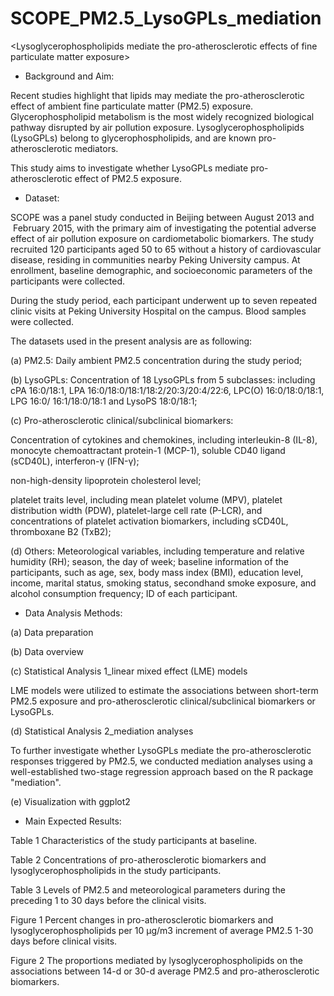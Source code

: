 # SCOPE_PM2.5_LysoGPLs_mediation

\<Lysoglycerophospholipids mediate the pro-atherosclerotic effects of fine particulate matter exposure>

- Background and Aim:

Recent studies highlight that lipids may mediate the pro-atherosclerotic effect of ambient fine particulate matter (PM2.5) exposure. Glycerophospholipid metabolism is the most widely recognized biological pathway disrupted by air pollution exposure. Lysoglycerophospholipids (LysoGPLs) belong to glycerophospholipids, and are known pro-atherosclerotic mediators.&#x20;

This study aims to investigate whether LysoGPLs mediate pro-atherosclerotic effect of PM2.5 exposure.

- Dataset:&#x20;

SCOPE was a panel study conducted in Beijing between August 2013 and  February 2015, with the primary aim of investigating the potential adverse effect of air pollution exposure on cardiometabolic biomarkers. The study recruited 120 participants aged 50 to 65 without a history of cardiovascular disease, residing in communities nearby Peking University campus. At enrollment, baseline demographic, and socioeconomic parameters of the participants were collected.

During the study period, each participant underwent up to seven repeated clinic visits at Peking University Hospital on the campus. Blood samples were collected.&#x20;

The datasets used in the present analysis are as following:

(a) PM2.5: Daily ambient PM2.5 concentration during the study period;

(b) LysoGPLs: Concentration of 18 LysoGPLs from 5 subclasses: including cPA 16:0/18:1, LPA 16:0/18:0/18:1/18:2/20:3/20:4/22:6, LPC(O) 16:0/18:0/18:1, LPG 16:0/ 16:1/18:0/18:1 and LysoPS 18:0/18:1;

(c) Pro-atherosclerotic clinical/subclinical biomarkers:&#x20;

Concentration of cytokines and chemokines, including interleukin-8 (IL-8), monocyte chemoattractant protein-1 (MCP-1), soluble CD40 ligand (sCD40L), interferon-γ (IFN-γ);

non-high-density lipoprotein cholesterol level;

platelet traits level, including mean platelet volume (MPV), platelet distribution width (PDW), platelet-large cell rate (P-LCR), and concentrations of platelet activation biomarkers, including sCD40L, thromboxane B2 (TxB2);

(d) Others: Meteorological variables, including temperature and relative humidity (RH); season, the day of week; baseline information of the participants, such as age, sex, body mass index (BMI), education level, income, marital status, smoking status, secondhand smoke exposure, and alcohol consumption frequency; ID of each participant.

- &#x20;Data Analysis Methods:

(a) Data preparation

(b) Data overview

(c) Statistical Analysis 1_linear mixed effect (LME) models

LME models were utilized to estimate the associations between short-term PM2.5 exposure and pro-atherosclerotic clinical/subclinical biomarkers or LysoGPLs.

(d) Statistical Analysis 2_mediation analyses

To further investigate whether LysoGPLs mediate the pro-atherosclerotic responses triggered by PM2.5, we conducted mediation analyses using a well-established two-stage regression approach based on the R package "mediation".

(e) Visualization with ggplot2

- Main Expected Results:

Table 1 Characteristics of the study participants at baseline.

Table 2 Concentrations of pro-atherosclerotic biomarkers and lysoglycerophospholipids in the study participants.

Table 3 Levels of PM2.5 and meteorological parameters during the preceding 1 to 30 days before the clinical visits.

Figure 1 Percent changes in pro-atherosclerotic biomarkers and lysoglycerophospholipids per 10 μg/m3 increment of average PM2.5 1-30 days before clinical visits.

Figure 2 The proportions mediated by lysoglycerophospholipids on the associations between 14-d or 30-d average PM2.5 and pro-atherosclerotic biomarkers.

